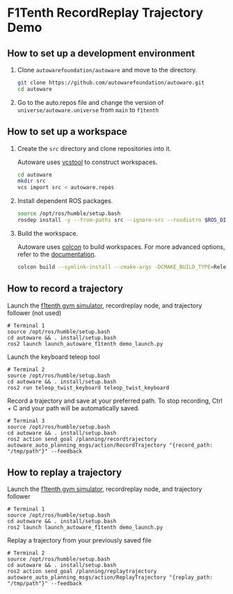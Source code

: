 # F1Tenth RecordReplay Trajectory Demo

## How to set up a development environment

1. Clone `autowarefoundation/autoware` and move to the directory.

   ```bash
   git clone https://github.com/autowarefoundation/autoware.git
   cd autoware
   ```

2. Go to the auto.repos file and change the version of `universe/autoware.universe` from `main` to `f1tenth`

## How to set up a workspace

1. Create the `src` directory and clone repositories into it.

   Autoware uses [vcstool](https://github.com/dirk-thomas/vcstool) to construct workspaces.

   ```bash
   cd autoware
   mkdir src
   vcs import src < autoware.repos
   ```

2. Install dependent ROS packages.

   ```bash
   source /opt/ros/humble/setup.bash
   rosdep install -y --from-paths src --ignore-src --rosdistro $ROS_DISTRO
   ```

3. Build the workspace.

   Autoware uses [colcon](https://github.com/colcon) to build workspaces.
   For more advanced options, refer to the [documentation](https://colcon.readthedocs.io/).

   ```bash
   colcon build --symlink-install --cmake-args -DCMAKE_BUILD_TYPE=Release
   ```

## How to record a trajectory

Launch the [f1tenth gym simulator](https://github.com/f1tenth/f1tenth_gym_ros), recordreplay node, and trajectory follower (not used)

```(bash)
# Terminal 1
source /opt/ros/humble/setup.bash
cd autoware && . install/setup.bash
ros2 launch launch_autoware_f1tenth demo_launch.py
```

Launch the keyboard teleop tool

```(bash)
# Terminal 2
source /opt/ros/humble/setup.bash
cd autoware && . install/setup.bash
ros2 run teleop_twist_keyboard teleop_twist_keyboard
```

Record a trajectory and save at your preferred path. To stop recording, Ctrl + C and your path will be automatically saved.

```(bash)
# Terminal 3
source /opt/ros/humble/setup.bash
cd autoware && . install/setup.bash
ros2 action send_goal /planning/recordtrajectory autoware_auto_planning_msgs/action/RecordTrajectory "{record_path: "/tmp/path"}" --feedback
```

## How to replay a trajectory

Launch the [f1tenth gym simulator](https://github.com/f1tenth/f1tenth_gym_ros), recordreplay node, and trajectory follower

```(bash)
# Terminal 1
source /opt/ros/humble/setup.bash
cd autoware && . install/setup.bash
ros2 launch launch_autoware_f1tenth demo_launch.py
```

Replay a trajectory from your previously saved file

```(bash)
# Terminal 2
source /opt/ros/humble/setup.bash
cd autoware && . install/setup.bash
ros2 action send_goal /planning/replaytrajectory autoware_auto_planning_msgs/action/ReplayTrajectory "{replay_path: "/tmp/path"}" --feedback
```
